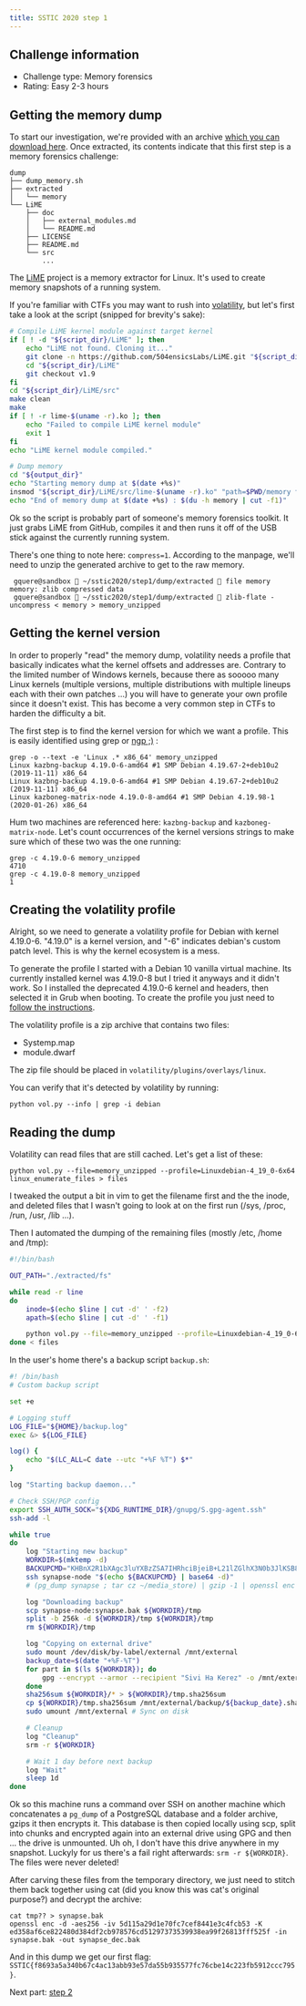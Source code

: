 ```yaml
---
title: SSTIC 2020 step 1
---
```


Challenge information
---------------------

* Challenge type: Memory forensics
* Rating: Easy    2-3 hours

Getting the memory dump
-----------------------

To start our investigation, we're provided with an archive [which you can download here](https://static.sstic.org/challenge2020/dump.tar.gz).
Once extracted, its contents indicate that this first step is a memory forensics challenge:
```
dump
├── dump_memory.sh
├── extracted
│   └── memory
└── LiME
    ├── doc
    │   ├── external_modules.md
    │   └── README.md
    ├── LICENSE
    ├── README.md
    └── src
        ...
```

The [LiME](https://github.com/504ensicslabs/lime) project is a memory extractor for Linux. It's used to create memory snapshots of a running system.

If you're familiar with CTFs you may want to rush into [volatility](https://github.com/volatilityfoundation/volatility), but let's first take a look at the script (snipped for brevity's sake):
```bash
# Compile LiME kernel module against target kernel
if [ ! -d "${script_dir}/LiME" ]; then
    echo "LiME not found. Cloning it..."
    git clone -n https://github.com/504ensicsLabs/LiME.git "${script_dir}/LiME"
    cd "${script_dir}/LiME"
    git checkout v1.9
fi
cd "${script_dir}/LiME/src"
make clean
make
if [ ! -r lime-$(uname -r).ko ]; then
    echo "Failed to compile LiME kernel module"
    exit 1
fi
echo "LiME kernel module compiled."

# Dump memory
cd "${output_dir}"
echo "Starting memory dump at $(date +%s)"
insmod "${script_dir}/LiME/src/lime-$(uname -r).ko" "path=$PWD/memory format=padded compress=1 timeout=0"
echo "End of memory dump at $(date +%s) : $(du -h memory | cut -f1)"
```

Ok so the script is probably part of someone's memory forensics toolkit. It just grabs LiME from GitHub, compiles it and then runs it off of the USB stick against the currently running system.

There's one thing to note here: ```compress=1```. According to the manpage, we'll need to unzip the generated archive to get to the raw memory.

```
 gquere@sandbox  ~/sstic2020/step1/dump/extracted  file memory
memory: zlib compressed data
 gquere@sandbox  ~/sstic2020/step1/dump/extracted  zlib-flate -uncompress < memory > memory_unzipped
```


Getting the kernel version
--------------------------
In order to properly "read" the memory dump, volatility needs a profile that basically indicates what the kernel offsets and addresses are. Contrary to the limited number of Windows kernels, because there as sooooo many Linux kernels (multiple versions, multiple distributions with multiple lineups each with their own patches ...) you will have to generate your own profile since it doesn't exist. This has become a very common step in CTFs to harden the difficulty a bit.

The first step is to find the kernel version for which we want a profile. This is easily identified using grep or [ngp ;)](https://github.com/gquere/ngp2) :
```
grep -o --text -e 'Linux .* x86_64' memory_unzipped
Linux kazbng-backup 4.19.0-6-amd64 #1 SMP Debian 4.19.67-2+deb10u2 (2019-11-11) x86_64
Linux kazbng-backup 4.19.0-6-amd64 #1 SMP Debian 4.19.67-2+deb10u2 (2019-11-11) x86_64
Linux kazboneg-matrix-node 4.19.0-8-amd64 #1 SMP Debian 4.19.98-1 (2020-01-26) x86_64
```

Hum two machines are referenced here: ```kazbng-backup``` and ```kazboneg-matrix-node```. Let's count occurrences of the kernel versions strings to make sure which of these two was the one running:
```
grep -c 4.19.0-6 memory_unzipped
4710
grep -c 4.19.0-8 memory_unzipped
1
```


Creating the volatility profile
-------------------------------
Alright, so we need to generate a volatility profile for Debian with kernel 4.19.0-6. "4.19.0" is a kernel version, and "-6" indicates debian's custom patch level. This is why the kernel ecosystem is a mess.

To generate the profile I started with a Debian 10 vanilla virtual machine. Its currently installed kernel was 4.19.0-8 but I tried it anyways and it didn't work. So I installed the deprecated 4.19.0-6 kernel and headers, then selected it in Grub when booting. To create the profile you just need to [follow the instructions](https://github.com/volatilityfoundation/volatility/wiki/Linux).

The volatility profile is a zip archive that contains two files:

* Systemp.map
* module.dwarf

The zip file should be placed in ```volatility/plugins/overlays/linux```.

You can verify that it's detected by volatility by running:
```
python vol.py --info | grep -i debian
```


Reading the dump
----------------
Volatility can read files that are still cached. Let's get a list of these:
```
python vol.py --file=memory_unzipped --profile=Linuxdebian-4_19_0-6x64 linux_enumerate_files > files
```

I tweaked the output a bit in vim to get the filename first and the the inode, and deleted files that I wasn't going to look at on the first run (/sys, /proc, /run, /usr, /lib ...).

Then I automated the dumping of the remaining files (mostly /etc, /home and /tmp):
```bash
#!/bin/bash

OUT_PATH="./extracted/fs"

while read -r line
do
    inode=$(echo $line | cut -d' ' -f2)
    apath=$(echo $line | cut -d' ' -f1)

    python vol.py --file=memory_unzipped --profile=Linuxdebian-4_19_0-6x64 linux_find_file -i $inode -O "$OUT_PATH/$apath"
done < files
```

In the user's home there's a backup script ```backup.sh```:
```bash
#! /bin/bash
# Custom backup script

set +e

# Logging stuff
LOG_FILE="${HOME}/backup.log"
exec &> ${LOG_FILE}

log() {
	echo "$(LC_ALL=C date --utc "+%F %T") $*"
}

log "Starting backup daemon..."

# Check SSH/PGP config
export SSH_AUTH_SOCK="${XDG_RUNTIME_DIR}/gnupg/S.gpg-agent.ssh"
ssh-add -l

while true
do
	log "Starting new backup"
	WORKDIR=$(mktemp -d)
	BACKUPCMD="KHBnX2R1bXAgc3luYXBzZSA7IHRhciBjeiB+L21lZGlhX3N0b3JlKSB8IGd6aXAgLTEgfCBvcGVuc3NsIGVuYyAtZSAtYWVzMjU2IC1pdiA1ZDExNWEyOWQxZTcwZmM3Y2VmODQ0MWUzYzRmY2I1MyAtSyBlZDM1OGFmNmNlODIyNDgwZDM4NGRmMmNiOTc4NTc2Y2Q1MTI5NzM3MzUzOTkzOGVhOTlmMjY4MTNmZmY1MjVmID4gfi9zeW5hcHNlLmJhawo="
	ssh synapse-node "$(echo ${BACKUPCMD} | base64 -d)"
    # (pg_dump synapse ; tar cz ~/media_store) | gzip -1 | openssl enc -e -aes256 -iv 5d115a29d1e70fc7cef8441e3c4fcb53 -K ed358af6ce822480d384df2cb978576cd51297373539938ea99f26813fff525f > ~/synapse.bak

	log "Downloading backup"
	scp synapse-node:synapse.bak ${WORKDIR}/tmp
	split -b 256k -d ${WORKDIR}/tmp ${WORKDIR}/tmp
	rm ${WORKDIR}/tmp

	log "Copying on external drive"
	sudo mount /dev/disk/by-label/external /mnt/external
	backup_date=$(date "+%F-%T")
	for part in $(ls ${WORKDIR}); do
		gpg --encrypt --armor --recipient "Sivi Ha Kerez" -o /mnt/external/backup/${backup_date}.${part}.backup ${WORKDIR}/${part}
	done
	sha256sum ${WORKDIR}/* > ${WORKDIR}/tmp.sha256sum
	cp ${WORKDIR}/tmp.sha256sum /mnt/external/backup/${backup_date}.sha256sum
	sudo umount /mnt/external # Sync on disk

	# Cleanup
	log "Cleanup"
	srm -r ${WORKDIR}

	# Wait 1 day before next backup
	log "Wait"
	sleep 1d
done
```

Ok so this machine runs a command over SSH on another machine which concatenates a ```pg_dump``` of a PostgreSQL database and a folder archive, gzips it then encrypts it. This database is then copied locally using scp, split into chunks and encrypted again into an external drive using GPG and then ... the drive is unmounted. Uh oh, I don't have this drive anywhere in my snapshot. Luckyly for us there's a fail right afterwards: ```srm -r ${WORKDIR}```. The files were never deleted!

After carving these files from the temporary directory, we just need to stitch them back together using cat (did you know this was cat's original purpose?) and decrypt the archive:
```
cat tmp?? > synapse.bak
openssl enc -d -aes256 -iv 5d115a29d1e70fc7cef8441e3c4fcb53 -K ed358af6ce822480d384df2cb978576cd51297373539938ea99f26813fff525f -in synapse.bak -out synapse_dec.bak
```

And in this dump we get our first flag: ```SSTIC{f8693a5a340b67c4ac13abb93e57da55b935577fc76cbe14c223fb5912ccc795}```.

Next part: [step 2](./step2)
